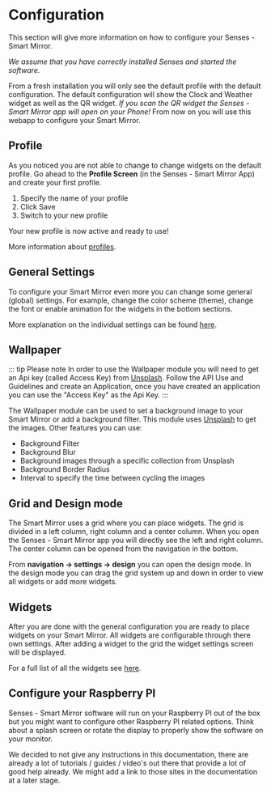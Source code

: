 # Configuration

This section will give more information on how to configure your Senses - Smart Mirror.

<em>We assume that you have correctly installed Senses and started the software.</em>

From a fresh installation you will only see the default profile with the default configuration. The default configuration will show the Clock and Weather widget as well as the QR widget. <em>If you scan the QR widget the Senses - Smart Mirror app will open on your Phone!</em> From now on you will use this webapp to configure your Smart Mirror.

## Profile

As you noticed you are not able to change to change widgets on the default profile. Go ahead to the <strong>Profile Screen</strong> (in the Senses - Smart Mirror App) and create your first profile. 

1. Specify the name of your profile
2. Click Save
3. Switch to your new profile

Your new profile is now active and ready to use!

More information about [profiles](/guide/profiles).

## General Settings

To configure your Smart Mirror even more you can change some general (global) settings. For example, change the color scheme (theme), change the font or enable animation for the widgets in the bottom sections.

More explanation on the individual settings can be found [here](/guide/general-settings.md).

## Wallpaper

::: tip Please note
In order to use the Wallpaper module you will need to get an Api key (called Access Key) from [Unsplash](https://unsplash.com/developers). Follow the API Use and Guidelines and create an Application, once you have created an application you can use the "Access Key" as the Api Key.
:::

The Wallpaper module can be used to set a background image to your Smart Mirror or add a background filter. This module uses [Unsplash](https://unsplash.com/) to get the images. Other features you can use:

- Background Filter
- Background Blur
- Background images through a specific collection from Unsplash
- Background Border Radius
- Interval to specify the time between cycling the images

## Grid and Design mode

The Smart Mirror uses a grid where you can place widgets. The grid is divided in a left column, right column and a center column. When you open the Senses - Smart Mirror app you will directly see the left and right column. The center column can be opened from the navigation in the bottom.

From <strong>navigation -> settings -> design</strong> you can open the design mode. In the design mode you can drag the grid system up and down in order to view all widgets or add more widgets.

## Widgets

After you are done with the general configuration you are ready to place widgets on your Smart Mirror. All widgets are configurable through there own settings. After adding a widget to the grid the widget settings screen will be displayed. 

For a full list of all the widgets see [here](/widgets/introduction).

## Configure your Raspberry PI

Senses - Smart Mirror software will run on your Raspberry PI out of the box but you might want to configure other Raspberry PI related options. Think about a splash screen or rotate the display to properly show the software on your monitor. 

We decided to not give any instructions in this documentation, there are already a lot of tutorials / guides / video's out there that provide a lot of good help already. We might add a link to those sites in the documentation at a later stage. 